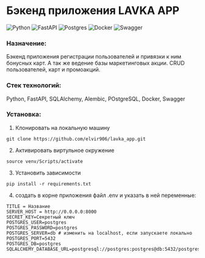 # Бэкенд приложения LAVKA APP

![Python](https://img.shields.io/badge/python-3670A0?style=for-the-badge&logo=python&logoColor=ffdd54)
![FastAPI](https://img.shields.io/badge/FastAPI-005571?style=for-the-badge&logo=fastapi)
![Postgres](https://img.shields.io/badge/postgres-%23316192.svg?style=for-the-badge&logo=postgresql&logoColor=white)
![Docker](https://img.shields.io/badge/docker-%230db7ed.svg?style=for-the-badge&logo=docker&logoColor=white)
![Swagger](https://img.shields.io/badge/-Swagger-%23Clojure?style=for-the-badge&logo=swagger&logoColor=white)

### Назначение:
Бэкенд приложения регистрации пользователей и привязки к ним бонусных карт. А так же ведение базы маркетинговых акции. CRUD пользователей, карт и промоакций. 

### Стек технологий:
Python, FastAPI, SQLAlchemy, Alembic, POstgreSQL, Docker, Swagger

### Установка:
1. Клонировать на локальную машину
````
git clone https://github.com/elvir906/lavka_app.git
````
2. Активировать виртульное окружение
```
source venv/Scripts/activate
```
3. Установить зависимости
```
pip install -r requirements.txt
```
4. создать в корне приложения файл .env и указать в ней переменные:
```
TITLE = Название
SERVER_HOST = http://0.0.0.0:8000
SECRET_KEY=Секретный ключ
POSTGRES_USER=postgres
POSTGRES_PASSWORD=postgres
POSTGRES_SERVER=db # изменить на localhost, если запускаете локально
POSTGRES_PORT=5432
POSTGRES_DB=postgres
SQLALCHEMY_DATABASE_URL=postgresql://postgres:postgres@db:5432/postgres
```
